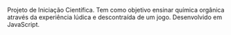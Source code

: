 Projeto de Iniciação Científica. Tem como objetivo ensinar química orgânica através da experiência lúdica e descontraída de um jogo. 
Desenvolvido em JavaScript.
